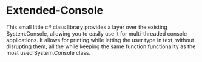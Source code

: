 # Extended-Console
This small little c# class library provides a layer over the existing System.Console, allowing you to easily use it for multi-threaded console applications. It allows for printing while letting the user type in text, without disrupting them, all the while keeping the same function functionality as the most used System.Console class.
